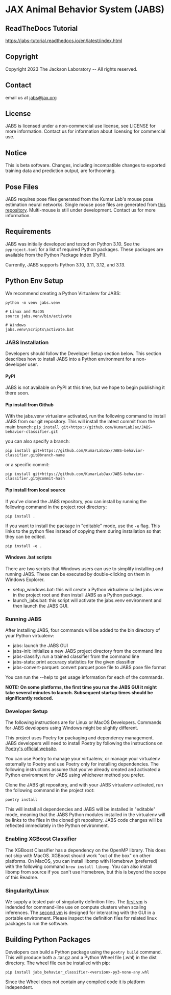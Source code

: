 # JAX Animal Behavior System (JABS)

## ReadTheDocs Tutorial

https://jabs-tutorial.readthedocs.io/en/latest/index.html

## Copyright

Copyright 2023 The Jackson Laboratory -- All rights reserved.

## Contact

email us at jabs@jax.org

## License

JABS is licensed under a non-commercial use license, see LICENSE for more 
information. Contact us for information about licensing for commercial use.

## Notice

This is beta software. Changes, including incompatible changes to exported
training data and prediction output, are forthcoming.

## Pose Files

JABS requires pose files generated from the Kumar Lab's mouse pose 
estimation neural networks. Single mouse pose files are generated from [this repository](https://github.com/KumarLabJax/deep-hrnet-mouse). 
Multi-mouse is still under development. Contact us for more information.

## Requirements
JABS was initially developed and tested on Python 3.10. See the `pyproject.toml` 
for a list of required Python packages. These packages are available from the 
Python Package Index (PyPI).

Currently, JABS supports Python 3.10, 3.11, 3.12, and 3.13.

## Python Env Setup

We recommend creating a Python Virtualenv for JABS:

```
python -m venv jabs.venv

# Linux and MacOS
source jabs.venv/bin/activate

# Windows
jabs.venv\Scripts\activate.bat
```

### JABS Installation

Developers should follow the Developer Setup section below. This section describes how 
to install JABS into a Python environment for a non-developer user.

#### PyPI

JABS is not available on PyPI at this time, but we hope to begin publishing it there soon. 

#### Pip install from Github

With the jabs.venv virtualenv activated, run the following command to install JABS from our
git repository. This will install the latest commit from the main branch:
`pip install git+https://github.com/KumarLabJax/JABS-behavior-classifier.git`

you can also specify a branch:

`pip install git+https://github.com/KumarLabJax/JABS-behavior-classifier.git@branch-name`

or a specific commit:

`pip install git+https://github.com/KumarLabJax/JABS-behavior-classifier.git@commit-hash`

#### Pip install from local source

If you've cloned the JABS repository, you can install by running the following command in 
the project root directory:

`pip install .`

If you want to install the package in "editable" mode, use the `-e` flag. This links to
the python files instead of copying them during installation so that they can be edited. 

`pip install -e .`


#### Windows .bat scripts

There are two scripts that Windows users can use to simplify installing and running JABS. These 
can be executed by double-clicking on them in Windows Explorer. 

* setup_windows.bat: this will create a Python virtualenv called jabs.venv in the project root and 
then install JABS as a Python package. 
* launch_jabs.bat: this script will activate the jabs.venv environment and then launch the JABS GUI. 


### Running JABS

After installing JABS, four commands will be added to the bin directory of your 
Python virtualenv:

* jabs: launch the JABS GUI
* jabs-init: initialize a new JABS project directory from the command line
* jabs-classify: run a trained classifier from the command line
* jabs-stats: print accuracy statistics for the given classifier
* jabs-convert-parquet: convert parquet pose file to JABS pose file format

You can run the <command> --help to get usage information for each of the commands.

**NOTE: On some platforms, the first time you run the JABS GUI it might take several 
minutes to launch. Subsequent startup times should be significantly reduced.**

### Developer Setup

The following instructions are for Linux or MacOS Developers. Commands for JABS 
developers using Windows might be slightly different.

This project uses Poetry for packaging and dependency management. JABS developers 
will need to install Poetry by following the instructions on 
[Poetry's official website](https://python-poetry.org/docs/#installation).

You can use Poetry to manage your virtualenv, or manage your virtualenv externally
to Poetry and use Poetry only for installing dependencies. The following 
instructions assume that you've already created and activated a Python environment 
for JABS using whichever method you prefer.

Clone the JABS git repository, and with your JABS virtualenv activated, run the
following command in the project root:

```commandline
poetry install
```

This will install all dependencies and JABS will be installed in "editable" mode, 
meaning that the JABS Python modules installed in the virtualenv will be links 
to the files in the cloned git repository. JABS code changes will be reflected 
immediately in the Python environment.

### Enabling XGBoost Classifier

The XGBoost Classifier has a dependency on the OpenMP library. This does
not ship with MacOS. XGBoost should work "out of the box" on other platforms. 
On MacOS, you can install libomp with Homebrew (preferred) with the following 
command `brew install libomp`. You can also install libomp from source if you 
can't use Homebrew, but this is beyond the scope of this Readme.


### Singularity/Linux

We supply a tested pair of singularity definition files. The [first vm](vm/behavior-classifier-vm.def) is 
indended for command-line use on compute clusters when scaling inferences. 
The [second vm](vm/behavior-classifier-gui-vm.def) is designed for interacting with the GUI in a portable 
environment. Please inspect the definition files for related linux packages 
to run the software.

## Building Python Packages

Developers can build a Python package using the `poetry build` command. This 
will produce both a .tar.gz and a Python Wheel file (.whl) in the dist 
directory. The wheel file can be installed with pip: 

```pip install jabs_behavior_classifier-<version>-py3-none-any.whl``` 

Since the Wheel does not contain any compiled code it is platform independent. 
